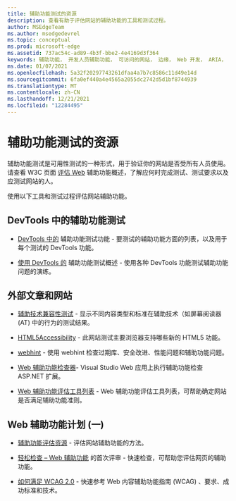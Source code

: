 ```yaml
---
title: 辅助功能测试的资源
description: 查看有助于评估网站的辅助功能的工具和测试过程。
author: MSEdgeTeam
ms.author: msedgedevrel
ms.topic: conceptual
ms.prod: microsoft-edge
ms.assetid: 737ac54c-ad89-4b3f-bbe2-4e4169d3f364
keywords: 辅助功能， 开发人员辅助功能， 可访问的网站， 边缘， Web 开发， ARIA， 开发人员， UIA， UI 自动化
ms.date: 01/07/2021
ms.openlocfilehash: 5a32f20297743261dfaa4a7b7c8586c11d49e14d
ms.sourcegitcommit: 6fa0ef440a4e4565a2055dc2742d5d1bf8744939
ms.translationtype: MT
ms.contentlocale: zh-CN
ms.lasthandoff: 12/21/2021
ms.locfileid: "12284495"
---
```

# <a name="resources-for-accessibility-testing"></a>辅助功能测试的资源

辅助功能测试是可用性测试的一种形式，用于验证你的网站是否受所有人员使用。 请查看 W3C 页面 [评估 Web](https://www.w3.org/WAI/test-evaluate) 辅助功能概述，了解应何时完成测试、测试要求以及应测试网站的人。

使用以下工具和测试过程评估网站辅助功能。


<!-- ====================================================================== -->
## <a name="accessibility-testing-in-devtools"></a>DevTools 中的辅助功能测试

*   [DevTools 中的](../devtools-guide-chromium/accessibility/reference.md) 辅助功能测试功能 - 要测试的辅助功能方面的列表，以及用于每个测试的 DevTools 功能。

*   [使用 DevTools 的](../devtools-guide-chromium/accessibility/accessibility-testing-in-devtools.md) 辅助功能测试概述 - 使用各种 DevTools 功能测试辅助功能问题的演练。


<!-- ====================================================================== -->
## <a name="external-articles-and-websites"></a>外部文章和网站

*  [辅助技术兼容性测试](http://www.powermapper.com/tests) - 显示不同内容类型和标准在辅助技术（如屏幕阅读器 (AT) 中的行为的测试结果。

*  [HTML5Accessibility](https://html5accessibility.com) - 此网站测试主要浏览器支持哪些新的 HTML5 功能。

*  [webhint](https://webhint.io) - 使用 webhint 检查过期库、安全改进、性能问题和辅助功能问题。

*  [Web 辅助功能检查器](https://visualstudiogallery.msdn.microsoft.com/3aabefab-1681-4fea-8f95-6a62e2f0f1ec)- Visual Studio Web 应用上执行辅助功能检查 ASP.NET 扩展。

*  [Web 辅助功能评估工具列表](https://www.w3.org/WAI/ER/tools/index.html) - Web 辅助功能评估工具列表，可帮助确定网站是否满足辅助功能准则。


<!-- ====================================================================== -->
## <a name="the-web-accessibility-initiative-wai"></a>Web 辅助功能计划 (一) 

*  [辅助功能评估资源](https://www.w3.org/WAI/eval/Overview.html) - 评估网站辅助功能的方法。

*  [轻松检查 – Web 辅助功能](https://www.w3.org/WAI/eval/preliminary.html) 的首次评审 - 快速检查，可帮助您评估网页的辅助功能。

*  [如何满足 WCAG 2.0](https://www.w3.org/WAI/WCAG20/quickref) - 快速参考 Web 内容辅助功能指南 (WCAG) 、要求、成功标准和技术。
